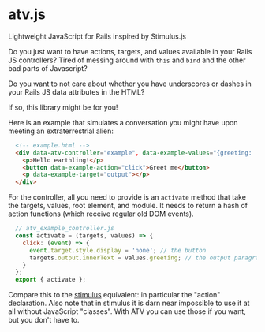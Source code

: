 # atv.js
Lightweight JavaScript for Rails inspired by Stimulus.js


Do you just want to have actions, targets, and values available in your Rails JS controllers? Tired of messing around with `this` and `bind` and the other bad parts of Javascript?

Do you want to not care about whether you have underscores or dashes in your Rails JS data attributes in the HTML?


If so, this library might be for you!

Here is an example that simulates a conversation you might have upon meeting an extraterrestrial alien:

```html
  <!-- example.html -->
  <div data-atv-controller="example", data-example-values="{greeting: 'We come in peace'}">
    <p>Hello earthling!</p>
    <button data-example-action="click">Greet me</button>
    <p data-example-target="output"></p>
  </div>
```
For the controller, all you need to provide is an `activate` method that take the targets, values, root element, and module.
It needs to return a hash of action functions (which receive regular old DOM events).
```js
  // atv_example_controller.js
  const activate = (targets, values) => {
    click: (event) => {
      event.target.style.display = 'none'; // the button
      targets.output.innerText = values.greeting; // the output paragraph
    }
  };
  export { activate };

```

Compare this to the [stimulus](https://stimulus.hotwired.dev) equivalent: in particular the "action" declaration. Also note that in stimulus it is darn near impossible to use it at all without JavaScript "classes". With ATV you can use those if you want, but you don't have to.
